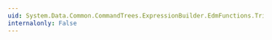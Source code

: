 ```yaml
---
uid: System.Data.Common.CommandTrees.ExpressionBuilder.EdmFunctions.Trim(System.Data.Common.CommandTrees.DbExpression)
internalonly: False
---
```

